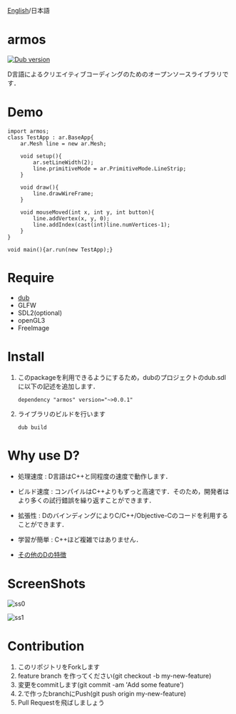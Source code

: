 [English](https://github.com/tanitta/armos/blob/master/README.md)/日本語

armos
====

[![Dub version](https://img.shields.io/dub/v/armos.svg)](https://code.dlang.org/packages/armos)

D言語によるクリエイティブコーディングのためのオープンソースライブラリです．


# Demo

```
import armos;
class TestApp : ar.BaseApp{
	ar.Mesh line = new ar.Mesh;
	
	void setup(){
		ar.setLineWidth(2);
		line.primitiveMode = ar.PrimitiveMode.LineStrip;
	}
	
	void draw(){
		line.drawWireFrame;
	}
	
	void mouseMoved(int x, int y, int button){
		line.addVertex(x, y, 0);
		line.addIndex(cast(int)line.numVertices-1);
	}
}

void main(){ar.run(new TestApp);}
```


# Require

- [dub](http://code.dlang.org/)
- GLFW
- SDL2(optional)
- openGL3
- FreeImage


# Install

1. このpackageを利用できるようにするため，dubのプロジェクトのdub.sdlに以下の記述を追加します．
	```
	dependency "armos" version="~>0.0.1"
	```

2. ライブラリのビルドを行います
	```
	dub build
	```
	
	
# Why use D?

- 処理速度 : D言語はC++と同程度の速度で動作します．

- ビルド速度 : コンパイルはC++よりもずっと高速です．そのため，開発者はより多くの試行錯誤を繰り返すことができます．

- 拡張性 : DのバインディングによりC/C++/Objective-Cのコードを利用することができます．

- 学習が簡単 : C++ほど複雑ではありません．

- [その他のDの特徴](http://www.kmonos.net/alang/d/overview.html)


# ScreenShots

![ss0](https://41.media.tumblr.com/2297723261811b737966bc353aa3fb5b/tumblr_o1eruzJSFd1u9jb8mo1_1280.png)

![ss1](https://41.media.tumblr.com/34ca170f2fc91b8b7d789faa6fd85ba3/tumblr_o1bl8yAazQ1u9jb8mo2_r1_1280.png)


# Contribution

1. このリポジトリをForkします
2. feature branch を作ってください(git checkout -b my-new-feature)
3. 変更をcommitします(git commit -am 'Add some feature')
4. 2.で作ったbranchにPush(git push origin my-new-feature)
5. Pull Requestを飛ばしましょう
